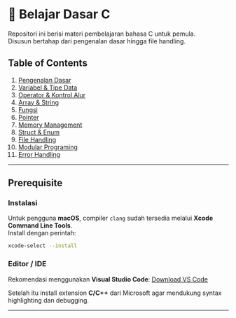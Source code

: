 # 🚀 Belajar Dasar C

Repositori ini berisi materi pembelajaran bahasa C untuk pemula.  
Disusun bertahap dari pengenalan dasar hingga file handling.

## Table of Contents

1. [Pengenalan Dasar](./01-Pengenalan-Dasar/README.md)
2. [Variabel & Tipe Data](./02-Variabel-Tipe-Data/README.md)
3. [Operator & Kontrol Alur](./03-Operator-Kontrol-Alur/README.md)
4. [Array & String](./04-Array-String/README.md)
5. [Fungsi](./05-Fungsi/README.md)
6. [Pointer](./06-Pointer/README.md)
7. [Memory Management](./07-Memory-Management/README.md)
8. [Struct & Enum](./08-Struct-Enum/README.md)
9. [File Handling](./09-File-Handling/README.md)
10. [Modular Programing](./10-Modular-Programing/README.md)
11. [Error Handling](./11-Error-Handling/README.md)

---

## Prerequisite

### Instalasi
Untuk pengguna **macOS**, compiler `clang` sudah tersedia melalui **Xcode Command Line Tools**.  
Install dengan perintah:
```bash
xcode-select --install
```

### Editor / IDE

Rekomendasi menggunakan **Visual Studio Code**:
[Download VS Code](https://code.visualstudio.com/download)

Setelah itu install extension **C/C++** dari Microsoft agar mendukung syntax highlighting dan debugging.

---